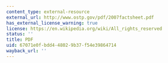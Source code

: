 ```yaml
---
content_type: external-resource
external_url: http://www.ostp.gov/pdf/2007factsheet.pdf
has_external_license_warning: true
license: https://en.wikipedia.org/wiki/All_rights_reserved
status: ''
title: PDF
uid: 67071e0f-bdd4-4802-9b37-f54e39864714
wayback_url: ''
---
```

